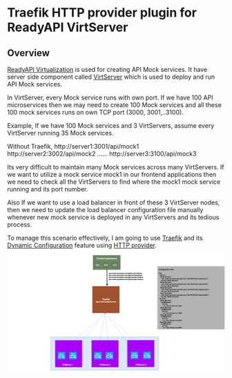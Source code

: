 # Traefik HTTP provider plugin for ReadyAPI VirtServer

## Overview

  [ReadyAPI Virtualization](https://support.smartbear.com/readyapi/docs/virtualization/intro/about.html) is used for creating API Mock services.
  It have server side component called [VirtServer](https://support.smartbear.com/virtserver/docs/intro.html) which is used to deploy and run API Mock services.

  In VirtServer, every Mock service runs with own port. If we have 100 API microservices then we may need to create 100 Mock services and all these 100 mock services runs on own TCP port (3000, 3001,..3100).

  Example, If we have 100 Mock services and 3 VirtServers, assume every VirtServer running 35 Mock services.

  Without Traefik,
    http://server1:3001/api/mock1
    http://server2:3002/api/mock2
    ......
    http://server3:3100/api/mock3

Its very difficult to maintain many Mock services across many VirtServers. If we want to utilize a mock service mock1 in our frontend applications then we need to check all the VirtServers to find where the mock1 mock service running and its port number.

Also If we want to use a load balancer in front of these 3 VirtServer nodes, then we need to update the load balancer configuration file manually whenever new mock service is deployed in any VirtServers and its tedious process.

To manage this scenario effectively, I am going to use [Traefik](https://traefik.io/) and its [Dynamic Configuration](https://doc.traefik.io/traefik/providers/overview/) feature using [HTTP provider](https://doc.traefik.io/traefik/providers/http/).

![Traffic Flow](traefik-virtserver.png)
